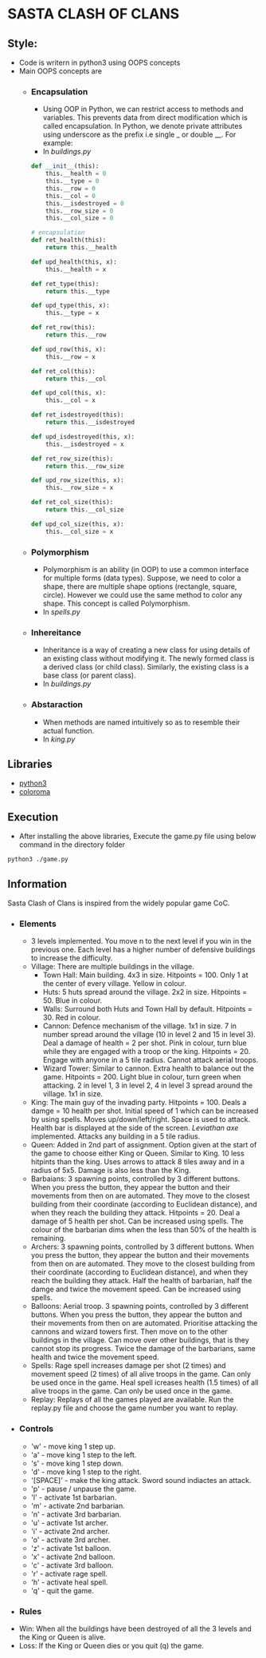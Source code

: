 # SASTA CLASH OF CLANS

## Style:
+ Code is writern in python3 using OOPS concepts
+ Main OOPS concepts are
    - ###  Encapsulation
        - Using OOP in Python, we can restrict access to methods and variables. This prevents data from direct modification which is called encapsulation. In Python, we denote private attributes using underscore as the prefix i.e single _ or double __.
        For example:
        - In *buildings.py*
        ```python
        def __init__(this):
            this.__health = 0
            this.__type = 0
            this.__row = 0
            this.__col = 0
            this.__isdestroyed = 0
            this.__row_size = 0
            this.__col_size = 0

        # encapsulation
        def ret_health(this):
            return this.__health

        def upd_health(this, x):
            this.__health = x

        def ret_type(this):
            return this.__type

        def upd_type(this, x):
            this.__type = x

        def ret_row(this):
            return this.__row

        def upd_row(this, x):
            this.__row = x

        def ret_col(this):
            return this.__col

        def upd_col(this, x):
            this.__col = x

        def ret_isdestroyed(this):
            return this.__isdestroyed

        def upd_isdestroyed(this, x):
            this.__isdestroyed = x

        def ret_row_size(this):
            return this.__row_size

        def upd_row_size(this, x):
            this.__row_size = x

        def ret_col_size(this):
            return this.__col_size

        def upd_col_size(this, x):
            this.__col_size = x
        ```

    - ### Polymorphism
        - Polymorphism is an ability (in OOP) to use a common interface for multiple forms (data types).
            Suppose, we need to color a shape, there are multiple shape options (rectangle, square, circle). However we could use the same method to color any shape. This concept is called Polymorphism.
        - In *spells.py*
    - ### Inhereitance
        - Inheritance is a way of creating a new class for using details of an existing class without modifying it. The newly formed class is a derived class (or child class). Similarly, the existing class is a base class (or parent class).
        - In *buildings.py*
    - ### Abstaraction
        - When methods are named intuitively so as to resemble their actual function. 
        - In *king.py*

## Libraries
+ [python3](https://www.python.org/downloads/)
+ [coloroma](https://pypi.org/project/colorama/)
## Execution
+ After installing the above libraries, Execute the game.py file using below command in the directory folder
```
python3 ./game.py
```

## Information
Sasta Clash of Clans is inspired from the widely popular game CoC. 

+ ### Elements
    - 3 levels implemented. You move n to the next level if you win in the previous one. Each level has a higher number of defensive buildings to increase the difficulty. 
    - Village: There are multiple buildings in the village.
        - Town Hall: Main building. 4x3 in size. Hitpoints = 100. Only 1 at the center of every village. Yellow in colour.
        - Huts: 5 huts spread around the village. 2x2 in size. Hitpoints = 50. Blue in colour.
        - Walls: Surround both Huts and Town Hall by default. Hitpoints = 30. Red in colour. 
        - Cannon: Defence mechanism of the village. 1x1 in size. 7 in number spread around the village (10 in level 2 and 15 in level 3). Deal a damage of health = 2 per shot. Pink in colour, turn blue while they are engaged with a troop or the king. Hitpoints = 20. Engage with anyone in a 5 tile radius. Cannot attack aerial troops. 
        - Wizard Tower: Similar to cannon. Extra health to balance out the game. Hitpoints = 200. Light blue in colour, turn green when attacking. 2 in level 1, 3 in level 2, 4 in level 3 spread around the village. 1x1 in size.
    - King: The main guy of the invading party. Hitpoints = 100. Deals a damge = 10 health per shot. Initial speed of 1 which can be increased by using spells. Moves up/down/left/right. Space is used to attack. Health bar is displayed at the side of the screen. *Leviathan axe* implemented. Attacks any building in a 5 tile radius.
    - Queen: Added in 2nd part of assignment. Option given at the start of the game to choose either King or Queen. Similar to King. 10 less hitpints than the king. Uses arrows to attack 8 tiles away and in a radius of 5x5. Damage is also less than the King.
    - Barbaians: 3 spawning points, controlled by 3 different buttons. When you press the button, they appear the button and their movements from then on are automated. They move to the closest building from their coordinate (according to Euclidean distance), and when they reach the building they attack. Hitpoints = 20. Deal a damage of 5 health per shot. Can be increased using spells. The colour of the barbarian dims when the less than 50% of the health is remaining.
    - Archers: 3 spawning points, controlled by 3 different buttons. When you press the button, they appear the button and their movements from then on are automated. They move to the closest building from their coordinate (according to Euclidean distance), and when they reach the building they attack. Half the health of barbarian, half the damge and twice the movement speed. Can be increased using spells. 
    - Balloons: Aerial troop. 3 spawning points, controlled by 3 different buttons. When you press the button, they appear the button and their movements from then on are automated. Prioritise attacking the cannons and wizard towers first. Then move on to the other buildings in the village. Can move over other buildings, that is they cannot stop its progress. Twice the damage of the barbarians, same health and twice the movement speed. 
    - Spells: Rage spell increases damage per shot (2 times) and movement speed (2 times) of all alive troops in the game. Can only be used once in the game. Heal spell icreases health (1.5 times) of all alive troops in the game. Can only be used once in the game.
    - Replay: Replays of all the games played are available. Run the replay.py file and choose the game number you want to replay.

+ ### Controls
    - 'w' - move king 1 step up.
    - 'a' - move king 1 step to the left.
    - 's' - move king 1 step down.
    - 'd' - move king 1 step to the right.
    - '[SPACE]' - make the king attack. Sword sound indiactes an attack.
    - 'p' - pause / unpause the game.
    - 'l' - activate 1st barbarian.
    - 'm' - activate 2nd barbarian.
    - 'n' - activate 3rd barbarian.
    - 'u' - activate 1st archer.
    - 'i' - activate 2nd archer.
    - 'o' - activate 3rd archer.
    - 'z' - activate 1st balloon.
    - 'x' - activate 2nd balloon.
    - 'c' - activate 3rd balloon.
    - 'r' - activate rage spell.
    - 'h' - activate heal spell.
    - 'q' - quit the game.

+ ### Rules
 - Win: When all the buildings have been destroyed of all the 3 levels and the King or Queen is alive.
 - Loss: If the King or Queen dies or you quit (q) the game.